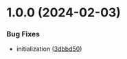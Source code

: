 # 1.0.0 (2024-02-03)


### Bug Fixes

* initialization ([3dbbd50](https://github.com/melishev/wsgo/commit/3dbbd5065b36ab89dc95df7f85f7446ebdc21f8c))
